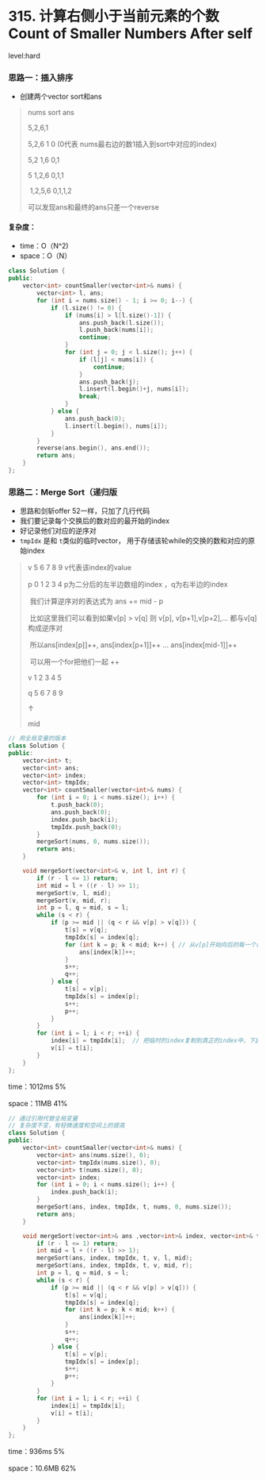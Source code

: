 # 315. 计算右侧小于当前元素的个数 Count of Smaller Numbers After self

level:hard



### 思路一：插入排序

- 创建两个vector sort和ans

> nums				sort				ans
>
> 5,2,6,1			  
>
> 5,2,6				1					0   (0代表  nums最右边的数1插入到sort中对应的index)
>
> 5,2					1,6				0,1
>
> 5						1,2,6			0,1,1
>
> ​							1,2,5,6		0,1,1,2
>
> 可以发现ans和最终的ans只差一个reverse

#### 复杂度：

- time：O（N^2)
- space：O（N）

```cpp
class Solution {
public:
    vector<int> countSmaller(vector<int>& nums) {
        vector<int> l, ans;
        for (int i = nums.size() - 1; i >= 0; i--) {
            if (l.size() != 0) {
                if (nums[i] > l[l.size()-1]) {
                    ans.push_back(l.size());
                    l.push_back(nums[i]);
                    continue;
                }
                for (int j = 0; j < l.size(); j++) {
                    if (l[j] < nums[i]) {
                        continue;
                    }
                    ans.push_back(j);
                    l.insert(l.begin()+j, nums[i]);
                    break;
                }
            } else {
                ans.push_back(0);
                l.insert(l.begin(), nums[i]);
            }
        }
        reverse(ans.begin(), ans.end());
        return ans;
    }
};
```

### 思路二：Merge Sort（递归版

- 思路和剑斩offer 52一样，只加了几行代码
- 我们要记录每个交换后的数对应的最开始的index
- 好记录他们对应的逆序对
- `tmpIdx` 是和 `t`类似的临时vector， 用于存储该轮while的交换的数和对应的原始index

> v 5 6 7 8 9      v代表该index的value
>
> p 0 1 2 3 4      p为二分后的左半边数组的index ，q为右半边的index
>
> ​						我们计算逆序对的表达式为 ans += mid - p
>
> ​						比如这里我们可以看到如果v[p] > v[q] 则 v[p], v[p+1],v[p+2],... 都与v[q]构成逆序对
>
> ​						所以ans[index[p]]++, ans[index[p+1]]++ ... ans[index[mid-1]]++
>
> ​						可以用一个for把他们一起 ++
>
> v 1 2 3 4 5
>
> q 5 6 7 8 9 
>
>    ↑
>
> mid

```cpp
// 用全局变量的版本
class Solution {
public:
    vector<int> t;
    vector<int> ans;
    vector<int> index;
    vector<int> tmpIdx;
    vector<int> countSmaller(vector<int>& nums) {
        for (int i = 0; i < nums.size(); i++) {
            t.push_back(0);
            ans.push_back(0);
            index.push_back(i);
            tmpIdx.push_back(0);
        }
        mergeSort(nums, 0, nums.size());
        return ans;
    }

    void mergeSort(vector<int>& v, int l, int r) {
        if (r - l <= 1) return;
        int mid = l + ((r - l) >> 1);
        mergeSort(v, l, mid);
        mergeSort(v, mid, r);
        int p = l, q = mid, s = l;
        while (s < r) {
            if (p >= mid || (q < r && v[p] > v[q])) {
                t[s] = v[q];
                tmpIdx[s] = index[q];
                for (int k = p; k < mid; k++) { // 从v[p]开始向后的每一个都可以和v[q]构成逆序对
                    ans[index[k]]++;
                }
                s++;
                q++;
            } else {
                t[s] = v[p];
                tmpIdx[s] = index[p];
                s++;
                p++;
            }
        }
        for (int i = l; i < r; ++i) {
            index[i] = tmpIdx[i];  // 把临时的index复制到真正的index中，下面值同理
            v[i] = t[i];
        }
    }
};
```

time：1012ms 5%

space：11MB 41%



```cpp
// 通过引用代替全局变量
// 复杂度不变，有轻微速度和空间上的提高
class Solution {
public:
    vector<int> countSmaller(vector<int>& nums) {
        vector<int> ans(nums.size(), 0);
        vector<int> tmpIdx(nums.size(), 0);
        vector<int> t(nums.size(), 0);
        vector<int> index;
        for (int i = 0; i < nums.size(); i++) {
            index.push_back(i);
        }
        mergeSort(ans, index, tmpIdx, t, nums, 0, nums.size());
        return ans;
    }

    void mergeSort(vector<int>& ans ,vector<int>& index, vector<int>& tmpIdx, vector<int>& t, vector<int>& v, int l, int r) {
        if (r - l <= 1) return;
        int mid = l + ((r - l) >> 1);
        mergeSort(ans, index, tmpIdx, t, v, l, mid);
        mergeSort(ans, index, tmpIdx, t, v, mid, r);
        int p = l, q = mid, s = l;
        while (s < r) {
            if (p >= mid || (q < r && v[p] > v[q])) {
                t[s] = v[q];
                tmpIdx[s] = index[q];
                for (int k = p; k < mid; k++) {
                    ans[index[k]]++;
                }
                s++;
                q++;
            } else {
                t[s] = v[p];
                tmpIdx[s] = index[p];
                s++;
                p++;
            }
        }
        for (int i = l; i < r; ++i) {
            index[i] = tmpIdx[i];
            v[i] = t[i];
        }
    }
};
```

time：936ms 5%

space：10.6MB 62%